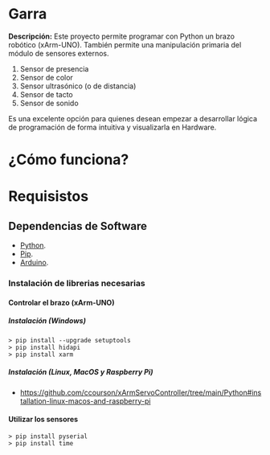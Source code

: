 # Garra

**Descripción:**
Este proyecto permite programar con Python un brazo robótico (xArm-UNO).
También permite una manipulación primaria del módulo de sensores externos.

  1. Sensor de presencia
  2. Sensor de color
  3. Sensor ultrasónico (o de distancia)
  4. Sensor de tacto
  5. Sensor de sonido 
     
Es una excelente opción para quienes desean empezar a desarrollar lógica de programación de forma intuitiva y visualizarla en Hardware.

# ¿Cómo funciona?
# Requisistos


## Dependencias de Software
- [Python](https://www.python.org/).
- [Pip](https://pypi.org/project/pip/).
- [Arduino](https://www.arduino.cc/en/software).

### Instalación de librerias necesarias

#### Controlar el brazo (xArm-UNO)
##### Instalación (Windows)
```
> pip install --upgrade setuptools
> pip install hidapi
> pip install xarm
```
##### Instalación (Linux, MacOS y Raspberry Pi)
- https://github.com/ccourson/xArmServoController/tree/main/Python#installation-linux-macos-and-raspberry-pi

#### Utilizar los sensores
```
> pip install pyserial
> pip install time
```

